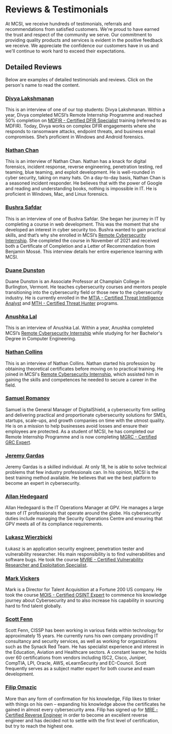 # Reviews & Testimonials

At MCSI, we receive hundreds of testimonials, referrals and recommendations from satisfied customers. We're proud to have earned the trust and respect of the community we serve. Our commitment to providing quality products and services is evident in the positive feedback we receive. We appreciate the confidence our customers have in us and we'll continue to work hard to exceed their expectations.

## Detailed Reviews

Below are examples of detailed testimonials and reviews. Click on the person's name to read the content.

### [Divya Lakshmanan](review-and-testimonial-divya-lakshmanan)

This is an interview of one of our top students: Divya Lakshmanan. Within a year, Divya completed MCSI’s Remote Internship Programme and reached 50% completion on [MDFIR - Certified DFIR Specialist](https://www.mosse-institute.com/certifications/mdfir-certified-dfir-specialist.html) training (referred to as MDFIR). Today, Divya works on complex DFIR engagements where she responds to ransomware attacks, endpoint threats, and business email compromises. She’s proficient in Windows and Android forensics.

### [Nathan Chan](review-and-testimonial-nathan-chan)

This is an interview of Nathan Chan. Nathan has a knack for digital forensics, incident response, reverse engineering, penetration testing, red teaming, blue teaming, and exploit development. He is well-rounded in cyber security, taking on many hats. On a day-to-day basis, Nathan Chan is a seasoned incident responder. He believes that with the power of Google and reading and understanding books, nothing is impossible in IT. He is proficient in Windows, Mac, and Linux forensics.

### [Bushra Safdar](review-and-testimonial-bushra-safdar)

This is an interview of one of Bushra Safdar. She began her journey in IT by completing a course in web development. This was the moment that she developed an interest in cyber security too. Bushra wanted to gain practical skills, and that’s why she enrolled in MCSI’s [Remote Cybersecurity Internship](https://www.mosse-institute.com/certifications/mrci-remote-cybersecurity-internship.html). She completed the course in November of 2021 and received both a Certificate of Completion and a Letter of Recommendation from Benjamin Mossé. This interview details her entire experience learning with MCSI.

### [Duane Dunston](review-and-testimonial-duane-dunston)

Duane Dunston is an Associate Professor at Champlain College in Burlington, Vermont. He teaches cybersecurity courses and mentors people transitioning into the cybersecurity field or those new to the cybersecurity industry. He is currently enrolled in the [MTIA - Certified Threat Intelligence Analyst](https://www.mosse-institute.com/certifications/mtia-certified-threat-intelligence-analyst.html) and [MTH - Certified Threat Hunter](https://www.mosse-institute.com/certifications/mth-certified-threat-hunter.html) programs.

### [Anushka Lal](review-and-testimonial-anushka-lal)

This is an interview of Anushka Lal. Within a year, Anushka completed MCSI’s [Remote Cybersecurity Internship](https://www.mosse-institute.com/certifications/mrci-remote-cybersecurity-internship.html) while studying for her Bachelor's Degree in Computer Engineering.

### [Nathan Collins](review-and-testimonial-nathan-collins)

This is an interview of Nathan Collins. Nathan started his profession by obtaining theoretical certificates before moving on to practical training. He joined in MCSI's [Remote Cybersecurity Internship](https://www.mosse-institute.com/certifications/mrci-remote-cybersecurity-internship.html), which assisted him in gaining the skills and competences he needed to secure a career in the field.

### [Samuel Romanov](review-and-testimonial-samuel-romanov)

Samuel is the General Manager of DigitalShield, a cybersecurity firm selling and delivering practical and proportionate cybersecurity solutions for SMEs, startups, scale-ups, and growth companies on time with the utmost quality. He is on a mission to help businesses avoid losses and ensure their employees are protected. As a student of MCSI, he has completed our Remote Internship Programme and is now completing [MGRC - Certified GRC Expert](https://www.mosse-institute.com/certifications/mgrc-certified-grc-practitioner.html).

### [Jeremy Gardas](review-and-testimonial-jeremy-gardas)

Jeremy Gardas is a skilled individual. At only 18, he is able to solve technical problems that few industry professionals can. In his opinion, MCSI is the best training method available. He believes that we the best platform to become an expert in cybersecurity. 

### [Allan Hedegaard](review-and-testimonial-allan-hedegaard)

Allan Hedegaard is the IT Operations Manager at GPV. He manages a large team of IT professionals that operate around the globe. His cybersecurity duties include managing the Security Operations Centre and ensuring that GPV meets all of its compliance requirements.

### [Lukasz Wierzbicki](review-and-testimonial-lukasz-wierzbicki)

Łukasz is an application security engineer, penetration tester and vulnerability researcher. His main responsibility is to find vulnerabilities and software bugs. He took the course [MVRE - Certified Vulnerability Researcher and Exploitation Specialist](https://www.mosse-institute.com/certifications/mvre-vulnerability-researcher-and-exploitation-specialist.html).

### [Mark Vickers](mark-vickers)

Mark is a Director for Talent Acquisition at a Fortune 200 US company. He took the course [MOIS - Certified OSINT Expert](https://www.mosse-institute.com/certifications/mois-certified-osint-expert.html) to commence his knowledge journey about Cybersecurity and to also increase his capability in sourcing hard to find talent globally.

### [Scott Fenn](scott-fenn)

Scott Fenn, CISSP has been working in various fields within technology for approximately 15 years. He currently runs his own company providing IT consultancy and security services, as well as working for organizations such as the Synack Red Team. He has specialist experience and interest in the Education, Aviation and Healthcare sectors. A constant learner, he holds over 60 certifications from vendors including ISC2, Cisco, Juniper, CompTIA, LPI, Oracle, AWS, eLearnSecurity and EC-Council. Scott frequently serves as a subject matter expert for both course and exam development.

### [Filip Omazic](filip-omazic)

More than any form of confirmation for his knowledge, Filip likes to tinker with things on his own –
expanding his knowledge above the certificates he gained in almost every cybersecurity area. Filip has
signed up for [MRE - Certified Reverse Engineer](https://www.mosse-institute.com/certifications/mre-certified-reverse-engineer.html) in order to become an excellent reverse engineer and has decided not to settle with
the first level of certification, but try to reach the highest one.